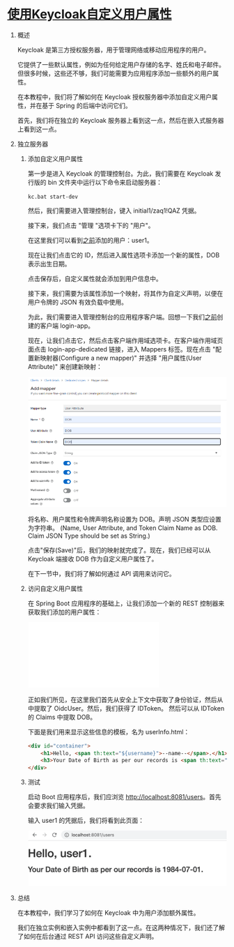 # [使用Keycloak自定义用户属性](https://www.baeldung.com/keycloak-custom-user-attributes)

1. 概述

    Keycloak 是第三方授权服务器，用于管理网络或移动应用程序的用户。

    它提供了一些默认属性，例如为任何给定用户存储的名字、姓氏和电子邮件。但很多时候，这些还不够，我们可能需要为应用程序添加一些额外的用户属性。

    在本教程中，我们将了解如何在 Keycloak 授权服务器中添加自定义用户属性，并在基于 Spring 的后端中访问它们。

    首先，我们将在独立的 Keycloak 服务器上看到这一点，然后在嵌入式服务器上看到这一点。

2. 独立服务器

    1. 添加自定义用户属性

        第一步是进入 Keycloak 的管理控制台。为此，我们需要在 Keycloak 发行版的 bin 文件夹中运行以下命令来启动服务器：

        `kc.bat start-dev`

        然后，我们需要进入管理控制台，键入 initial1/zaq1!QAZ 凭据。

        接下来，我们点击 "管理 "选项卡下的 "用户"。

        在这里我们可以看到[之前](https://www.baeldung.com/spring-boot-keycloak#create-userrole)添加的用户：user1。

        现在让我们点击它的 ID，然后进入属性选项卡添加一个新的属性，DOB 表示出生日期。

        点击保存后，自定义属性就会添加到用户信息中。

        接下来，我们需要为该属性添加一个映射，将其作为自定义声明，以便在用户令牌的 JSON 有效负载中使用。

        为此，我们需要进入管理控制台的应用程序客户端。回想一下我们[之前](https://www.baeldung.com/spring-boot-keycloak#create-client)创建的客户端 login-app。

        现在，让我们点击它，然后点击客户端作用域选项卡。在客户端作用域页面点击 login-app-dedicated 链接，进入 Mappers 标签。现在点击 "配置新映射器(Configure a new mapper)" 并选择 "用户属性(User Attribute)" 来创建新映射：

        ![新映射器](pic/new_mapper.webp)

        将名称、用户属性和令牌声明名称设置为 DOB。声明 JSON 类型应设置为字符串。
        (Name, User Attribute, and Token Claim Name as DOB. Claim JSON Type should be set as String.)

        点击"保存(Save)"后，我们的映射就完成了。现在，我们已经可以从 Keycloak 端接收 DOB 作为自定义用户属性了。

        在下一节中，我们将了解如何通过 API 调用来访问它。

    2. 访问自定义用户属性

        在 Spring Boot 应用程序的基础上，让我们添加一个新的 REST 控制器来获取我们添加的用户属性：

        ![CustomUserAttrController.java](/src/main/java/com/baeldung/keycloak/CustomUserAttrController.java)

        正如我们所见，在这里我们首先从安全上下文中获取了身份验证，然后从中提取了 OidcUser。然后，我们获得了 IDToken。 然后可以从 IDToken 的 Claims 中提取 DOB。

        下面是我们用来显示这些信息的模板，名为 userInfo.html：

        ```html
        <div id="container">
            <h1>Hello, <span th:text="${username}">--name--</span>.</h1>
            <h3>Your Date of Birth as per our records is <span th:text="${dob}"/>.</h3>
        </div>
        ```

    3. 测试

        启动 Boot 应用程序后，我们应浏览 <http://localhost:8081/users>。首先会要求我们输入凭据。

        输入 user1 的凭据后，我们将看到此页面：

        ![DOB](pic/DOB.webp)

3. 总结

    在本教程中，我们学习了如何在 Keycloak 中为用户添加额外属性。

    我们在独立实例和嵌入实例中都看到了这一点。在这两种情况下，我们还了解了如何在后台通过 REST API 访问这些自定义声明。
